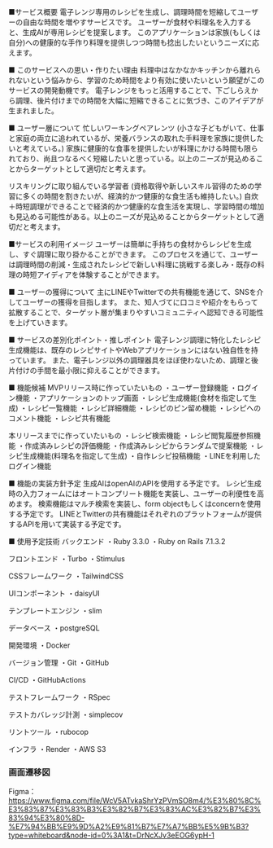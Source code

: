 ■サービス概要
電子レンジ専用のレシピを生成し、調理時間を短縮してユーザーの自由な時間を増やすサービスです。
ユーザーが食材や料理名を入力すると、生成AIが専用レシピを提案します。
このアプリケーションは家族(もしくは自分)への健康的な手作り料理を提供しつつ時間も捻出したいというニーズに応えます。

■ このサービスへの思い・作りたい理由
料理中はなかなかキッチンから離れられないという悩みから、学習のため時間をより有効に使いたいという願望がこのサービスの開発動機です。
電子レンジをもっと活用することで、下ごしらえから調理、後片付けまでの時間を大幅に短縮できることに気づき、このアイデアが生まれました。

■ ユーザー層について
忙しいワーキングペアレンツ
(小さな子どもがいて、仕事と家庭の両立に追われているが、栄養バランスの取れた手料理を家族に提供したいと考えている。)
家族に健康的な食事を提供したいが料理にかける時間も限られており、尚且つなるべく短縮したいと思っている。以上のニーズが見込めることからターゲットとして適切だと考えます。

リスキリングに取り組んでいる学習者
(資格取得や新しいスキル習得のための学習に多くの時間を割きたいが、経済的かつ健康的な食生活も維持したい。)
自炊＋時短調理ができることで経済的かつ健康的な食生活を実現し、学習時間の増加も見込める可能性がある。以上のニーズが見込めることからターゲットとして適切だと考えます。

■サービスの利用イメージ
ユーザーは簡単に手持ちの食材からレシピを生成し、すぐ調理に取り掛かることができます。
このプロセスを通じて、ユーザーは調理時間の削減・生成されたレシピで新しい料理に挑戦する楽しみ・既存の料理の時短アイディアを体験することができます。

■ ユーザーの獲得について
主にLINEやTwitterでの共有機能を通じて、SNSを介してユーザーの獲得を目指します。
また、知人づてに口コミや紹介をもらって拡散することで、ターゲット層が集まりやすいコミュニティへ認知できる可能性を上げていきます。

■ サービスの差別化ポイント・推しポイント
電子レンジ調理に特化したレシピ生成機能は、既存のレシピサイトやWebアプリケーションにはない独自性を持っています。
また、電子レンジ以外の調理器具をほぼ使わないため、調理と後片付けの手間を最小限に抑えることができます。

■ 機能候補
MVPリリース時に作っていたいもの
・ユーザー登録機能
・ログイン機能
・アプリケーションのトップ画面
・レシピ生成機能(食材を指定して生成)
・レシピ一覧機能
・レシピ詳細機能
・レシピのピン留め機能
・レシピへのコメント機能
・レシピ共有機能

本リリースまでに作っていたいもの
・レシピ検索機能
・レシピ閲覧履歴参照機能
・作成済みレシピの評価機能
・作成済みレシピからランダムで提案機能
・レシピ生成機能(料理名を指定して生成)
・自作レシピ投稿機能
・LINEを利用したログイン機能

■ 機能の実装方針予定
生成AIはopenAIのAPIを使用する予定です。
レシピ生成時の入力フォームにはオートコンプリート機能を実装し、ユーザーの利便性を高めます。
検索機能はマルチ検索を実装し、form objectもしくはconcernを使用する予定です。
LINEとTwitterの共有機能はそれぞれのプラットフォームが提供するAPIを用いて実装する予定です。

■ 使用予定技術
バックエンド
・Ruby 3.3.0
・Ruby on Rails 7.1.3.2

フロントエンド
・Turbo
・Stimulus

CSSフレームワーク
・TailwindCSS

UIコンポーネント
・daisyUI

テンプレートエンジン
・slim

データベース
・postgreSQL

開発環境
・Docker

バージョン管理
・Git
・GitHub

CI/CD
・GitHubActions

テストフレームワーク
・RSpec

テストカバレッジ計測
・simplecov

リントツール
・rubocop

インフラ
・Render
・AWS S3

### 画面遷移図
Figma：https://www.figma.com/file/WcV5ATvkaShrYzPVmSO8m4/%E3%80%8C%E3%83%87%E3%83%B3%E3%82%B7%E3%83%AC%E3%82%B7%E3%83%94%E3%80%8D-%E7%94%BB%E9%9D%A2%E9%81%B7%E7%A7%BB%E5%9B%B3?type=whiteboard&node-id=0%3A1&t=DrNcXJv3eEOG6ypH-1
